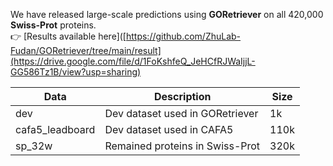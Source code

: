 We have released large-scale predictions using **GORetriever** on all 420,000 **Swiss-Prot** proteins.  
  👉 [Results available here]([https://github.com/ZhuLab-Fudan/GORetriever/tree/main/result](https://drive.google.com/file/d/1FoKshfeQ_JeHCfRJWaIjjL-GG586Tz1B/view?usp=sharing)

|Data|Description|Size|
| ---- | ---- | ---- |
|dev| Dev dataset used in GORetriever|1k|
|cafa5_leadboard| Dev dataset used in CAFA5| 110k|
|sp_32w|Remained proteins in Swiss-Prot| 320k|
